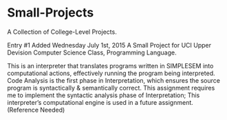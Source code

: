 # Small-Projects
A Collection of College-Level Projects. 

Entry #1 Added Wednesday July 1st, 2015
A Small Project for UCI Upper Devision Computer Science Class, Programming Language.

This is an interpreter that translates programs written in SIMPLESEM into computational actions, effectively running the program being interpreted. Code Analysis is the first phase in Interpretation, which ensures the source program is syntactically & semantically correct.
This assignment requires me to implement the syntactic analysis phase of Interpretation; This interpreter’s computational engine is used in a future assignment. (Reference Needed)
